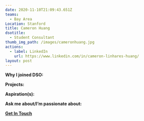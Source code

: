 ```yaml
---
date: 2020-11-10T21:09:43.651Z
teams:
  - Bay Area
Location: Stanford
title: Cameron Huang
dsotitle:
  - Student Consultant
thumb_img_path: /images/cameronhuang.jpg
actions:
  - label: LinkedIn
    url: https://www.linkedin.com/in/cameron-linhares-huang/
layout: post
---
```

**Why I joined DSO:**

**Projects:**

**Aspiration(s):**

**Ask me about/I’m passionate about:** 

**[Get In Touch](mailto:cameronhuang@dsoglobal.org)**